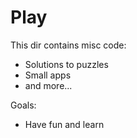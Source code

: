 Play
====

This dir contains misc code:
 * Solutions to puzzles
 * Small apps
 * and more...

Goals:
 * Have fun and learn

